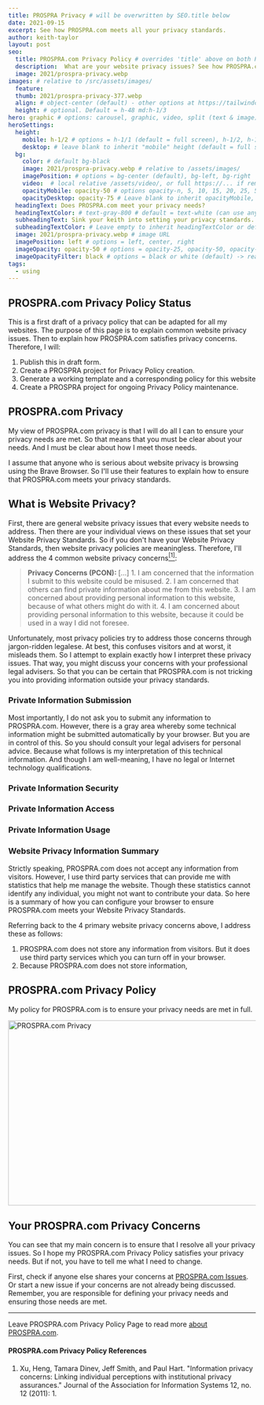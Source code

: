 ```yaml
---
title: PROSPRA Privacy # will be overwritten by SEO.title below
date: 2021-09-15
excerpt: See how PROSPRA.com meets all your privacy standards.
author: keith-taylor
layout: post
seo:
  title: PROSPRA.com Privacy Policy # overrides 'title' above on both Page and META
  description:  What are your website privacy issues? See how PROSPRA.com meets all your privacy standards.
  image: 2021/prospra-privacy.webp
images: # relative to /src/assets/images/
  feature:
  thumb: 2021/prospra-privacy-377.webp
  align: # object-center (default) - other options at https://tailwindcss.com/docs/object-position
  height: # optional. Default = h-48 md:h-1/3
hero: graphic # options: carousel, graphic, video, split (text & image)
heroSettings:
  height:
    mobile: h-1/2 # options = h-1/1 (default = full screen), h-1/2, h-1/3, h-3/4, h-9/10, h-48 (12rem, 192px), h-56 (14rem, 224px), h-64 (16rem, 256px)
    desktop: # leave blank to inherit "mobile" height (default = full screen)
  bg:
    color: # default bg-black
    image: 2021/prospra-privacy.webp # relative to /assets/images/
    imagePosition: # options = bg-center (default), bg-left, bg-right
    video:  # local relative /assets/video/, or full https://... if remote?
    opacityMobile: opacity-50 # options opacity-n, 5, 10, 15, 20, 25, 50, 75, 100 (default)
    opacityDesktop: opacity-75 # Leave blank to inherit opacityMobile, use same options as opacityMobile
  headingText: Does PROSPRA.com meet your privacy needs?
  headingTextColor: # text-gray-800 # default = text-white (can use any TailwindCSS text-[color]-[xxx])
  subheadingText: Sink your keith into setting your privacy standards.
  subheadingTextColor: # Leave empty to inherit headingTextColor or default (text-white) or use any text-[color]-[xxx]
  image: 2021/prospra-privacy.webp # image URL
  imagePosition: left # options = left, center, right
  imageOpacity: opacity-50 # options = opacity-25, opacity-50, opacity-75, opacity-100 (default)
  imageOpacityFilter: black # options = black or white (default) -> really depends on your background image
tags:
  - using
---
```

<h2 id="status">PROSPRA.com Privacy Policy Status</h2>

This is a first draft of a privacy policy that can be adapted for all my websites. The purpose of this page is to explain common website privacy issues. Then to explain how PROSPRA.com satisfies privacy concerns. Therefore, I will: 
1. Publish this in draft form.
2. Create a PROSPRA project for Privacy Policy creation.
3. Generate a working template and a corresponding policy for this website
4. Create a PROSPRA project for ongoing Privacy Policy maintenance.

<h2 id="intro">PROSPRA.com Privacy</h2>

My view of PROSPRA.com privacy is that I will do all I can to ensure your privacy needs are met. So that means that you must be clear about your needs. And I must be clear about how I meet those needs.

I assume that anyone who is serious about website privacy is browsing using the Brave Browser. So I'll use their features to explain how to ensure that PROSPRA.com meets your privacy standards.

<h2 id="privacy">What is Website Privacy?</h2>

First, there are general website privacy issues that every website needs to address. Then there are your individual views on these issues that set your Website Privacy Standards. So if you don't have your Website Privacy Standards, then website privacy policies are meaningless. Therefore, I'll address the 4 common website privacy concerns<a href="#ref1"><sup>[1]</sup></a>:
<blockquote cite="https://doi.org/10.17705/1jais.00281"><b>Privacy Concerns (PCON): </b>[...]
	1. I am concerned that the information I submit to this website could be misused.
	2. I am concerned that others can find private information about me from this website.
	3. I am concerned about providing personal information to this website, because of what others might do with it.
	4. I am concerned about providing personal information to this website, because it could be used in a way I did not foresee.
</blockquote>

Unfortunately, most privacy policies try to address those concerns through jargon-ridden legalese. At best, this confuses visitors and at worst, it misleads them. So I attempt to explain exactly how I interpret these privacy issues. That way, you might discuss your concerns with your professional legal advisers. So that you can be certain that PROSPRA.com is not tricking you into providing information outside your privacy standards.

<h3 id="submit">Private Information Submission</h3>

Most importantly, I do not ask you to submit any information to PROSPRA.com. However, there is a gray area whereby some technical information might be submitted automatically by your browser. But you are in control of this. So you should consult your legal advisers for personal advice. Because what follows is my interpretation of this technical information. And though I am well-meaning, I have no legal or Internet technology qualifications.

<h3 id="security">Private Information Security</h3>

<h3 id="access">Private Information Access</h3>

<h3 id="usage">Private Information Usage</h3>

<h3 id="summary">Website Privacy Information Summary</h3>

Strictly speaking, PROSPRA.com does not accept any information from visitors. However, I use third party services that can provide me with statistics that help me manage the website. Though these statistics cannot identify any individual, you might not want to contribute your data. So here is a summary of how you can configure your browser to ensure PROSPRA.com meets your Website Privacy Standards.

Referring back to the 4 primary website privacy concerns above, I address these as follows:
1. PROSPRA.com does not store any information from visitors. But it does use third party services which you can turn off in your browser.
2. Because PROSPRA.com does not store information, 

<h2 id="policy">PROSPRA.com Privacy Policy</h2>

My policy for PROSPRA.com is to ensure your privacy needs are met in full.

<img src="/assets/images/2021/prospra-privacy.webp" alt="PROSPRA.com Privacy" width="610" height="377">

<h2 id="next">Your PROSPRA.com Privacy Concerns</h2>

You can see that my main concern is to ensure that I resolve all your privacy issues. So I hope my PROSPRA.com Privacy Policy satisfies your privacy needs. But if not, you have to tell me what I need to change.

First, check if anyone else shares your concerns at <a href="https://github.com/kct2020/prospra-11ty-11ta/issues">PROSPRA.com Issues</a>. Or start a new issue if your concerns are not already being discussed. Remember, you are responsible for defining your privacy needs and ensuring those needs are met.

<hr />

Leave PROSPRA.com Privacy Policy Page to read more <a href="/about-prospra/about-prospra-com">about PROSPRA.com</a>.

<h4 id="refs">PROSPRA.com Privacy Policy References</h4>
<ol>
	<li id="ref1">Xu, Heng, Tamara Dinev, Jeff Smith, and Paul Hart. "Information privacy concerns: Linking individual perceptions with institutional privacy assurances." Journal of the Association for Information Systems 12, no. 12 (2011): 1.</li>
</ol>

